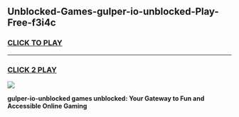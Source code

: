 
## Unblocked-Games-gulper-io-unblocked-Play-Free-f3i4c
<h3>
<a href="https://premium76.site?title=gulper-io-unblocked&ref=20M">CLICK TO PLAY</a></h3>
<hr>

<h3>
<a href="https://premium76.site?title=gulper-io-unblocked&ref=20M">CLICK 2 PLAY</a>
  
</h3>

<a href="https://premium76.site?title=gulper-io-unblocked&ref=19M"><img src="https://clearcache.store/games.png"></a>


**gulper-io-unblocked games unblocked: Your Gateway to Fun and Accessible Online Gaming**
